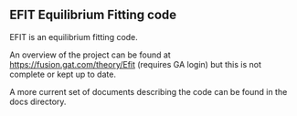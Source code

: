 
EFIT Equilibrium Fitting code
------------------------------

EFIT is an equilibrium fitting code.  

An overview of the project can be found at https://fusion.gat.com/theory/Efit
(requires GA login) but this is not complete or kept up to date.

A more current set of documents describing the code can be found in the docs directory.
